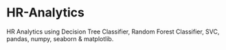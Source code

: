 # HR-Analytics
HR Analytics using Decision Tree Classifier, Random Forest Classifier, SVC, pandas, numpy, seaborn &amp; matplotlib.
